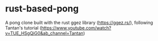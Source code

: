 # rust-based-pong
A pong clone built with the rust ggez library (https://ggez.rs/), following Tantan's tutorial (https://www.youtube.com/watch?v=TUE_HSgQiG0&ab_channel=Tantan)
